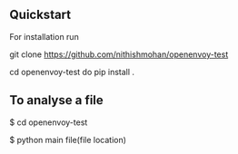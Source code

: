 ## Quickstart

For installation run

git clone https://github.com/nithishmohan/openenvoy-test

cd openenvoy-test
do pip install .


To analyse a file
-------

$ cd openenvoy-test

$ python main file(file location)



